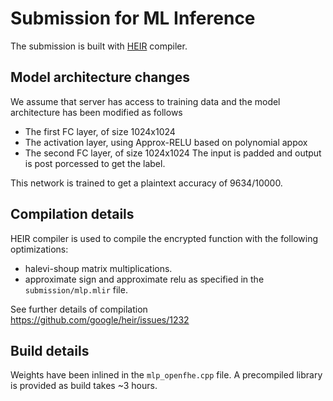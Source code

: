 # Submission for ML Inference
The submission is built with [HEIR](heir.dev) compiler.

## Model architecture changes
We assume that server has access to training data and the model architecture has been modified as follows
- The first FC layer, of size 1024x1024
- The activation layer, using Approx-RELU based on polynomial appox
- The second FC layer, of size 1024x1024
The input is padded and output is post porcessed to get the label.

This network is trained to get a plaintext accuracy of 9634/10000.

## Compilation details
HEIR compiler is used to compile the encrypted function with the following optimizations:
- halevi-shoup matrix multiplications.
- approximate sign and approximate relu as specified in the `submission/mlp.mlir` file.

See further details of compilation https://github.com/google/heir/issues/1232

## Build details
Weights have been inlined in the `mlp_openfhe.cpp` file. A precompiled library is provided as build takes ~3 hours.